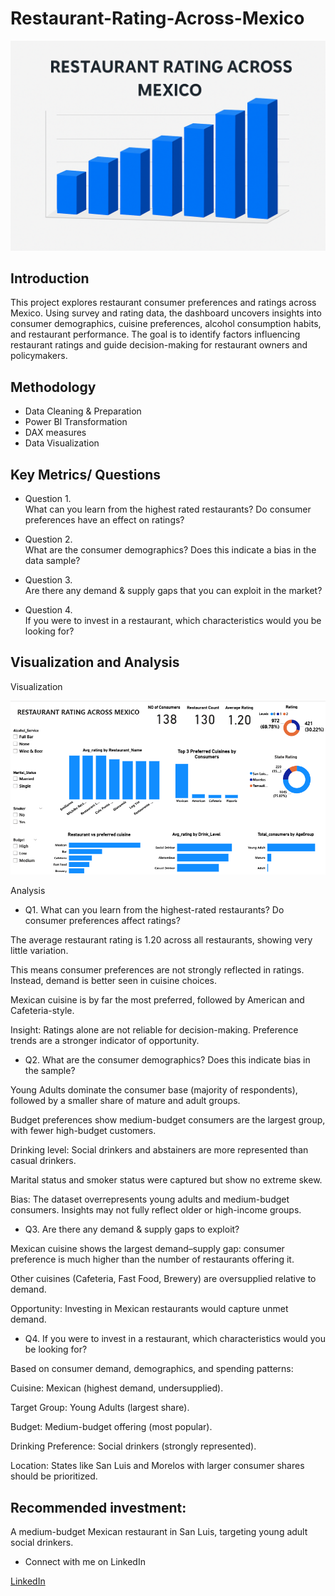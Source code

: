 # Restaurant-Rating-Across-Mexico

![](https://github.com/InyangBassey/Restaurant-Rating-Across-Mexico/blob/main/Reating%20pix.png)

## Introduction
This project explores restaurant consumer preferences and ratings across Mexico. 
Using survey and rating data, the dashboard uncovers insights into consumer demographics, cuisine preferences, alcohol consumption habits, 
and restaurant performance. The goal is to identify factors influencing restaurant ratings and guide decision-making for restaurant owners and policymakers.

## Methodology
- Data Cleaning & Preparation
- Power BI Transformation
- DAX measures
- Data Visualization

## Key Metrics/ Questions 
- Question 1.  
What can you learn from the highest rated restaurants? Do consumer preferences have an effect on 
ratings? 

- Question 2.  
What are the consumer demographics? Does this indicate a bias in the data sample? 

- Question 3.  
Are there any demand & supply gaps that you can exploit in the market? 

- Question 4.  
If you were to invest in a restaurant, which characteristics would you be looking for?

## Visualization and Analysis

 Visualization
 
![](https://github.com/InyangBassey/Restaurant-Rating-Across-Mexico/blob/main/Full%20dashboard%20for%20restaurants.png)


Analysis

- Q1. What can you learn from the highest-rated restaurants? Do consumer preferences affect ratings?
  
The average restaurant rating is 1.20 across all restaurants, showing very little variation.

This means consumer preferences are not strongly reflected in ratings. Instead, demand is better seen in cuisine choices.

Mexican cuisine is by far the most preferred, followed by American and Cafeteria-style.

Insight: Ratings alone are not reliable for decision-making. Preference trends are a stronger indicator of opportunity.


- Q2. What are the consumer demographics? Does this indicate bias in the sample?
  
Young Adults dominate the consumer base (majority of respondents), followed by a smaller share of mature and adult groups.

Budget preferences show medium-budget consumers are the largest group, with fewer high-budget customers.

Drinking level: Social drinkers and abstainers are more represented than casual drinkers.

Marital status and smoker status were captured but show no extreme skew.

Bias: The dataset overrepresents young adults and medium-budget consumers. Insights may not fully reflect older or high-income groups.


- Q3. Are there any demand & supply gaps to exploit?
  
Mexican cuisine shows the largest demand–supply gap: consumer preference is much higher than the number of restaurants offering it.

Other cuisines (Cafeteria, Fast Food, Brewery) are oversupplied relative to demand.

Opportunity: Investing in Mexican restaurants would capture unmet demand.


- Q4. If you were to invest in a restaurant, which characteristics would you be looking for?
  
Based on consumer demand, demographics, and spending patterns:

Cuisine: Mexican (highest demand, undersupplied).

Target Group: Young Adults (largest share).

Budget: Medium-budget offering (most popular).

Drinking Preference: Social drinkers (strongly represented).

Location: States like San Luis and Morelos with larger consumer shares should be prioritized.

## Recommended investment:

A medium-budget Mexican restaurant in San Luis, targeting young adult social drinkers.

- Connect with me on LinkedIn

[LinkedIn](http://linkedin.com/in/inyangbassey)
